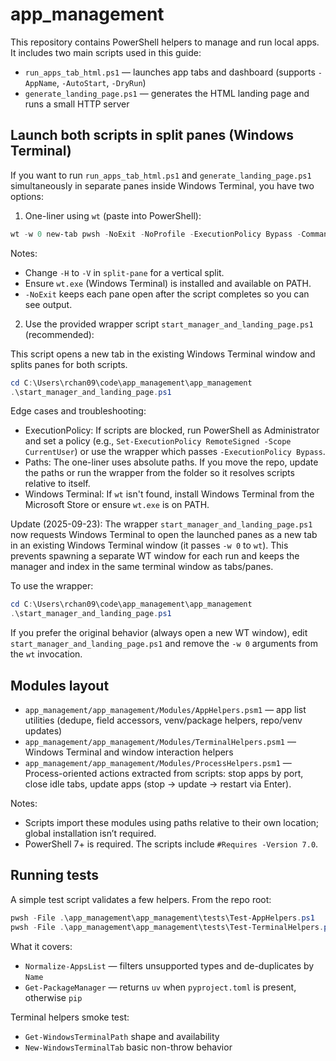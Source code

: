 # app_management

This repository contains PowerShell helpers to manage and run local apps. It includes two main scripts used in this guide:

- `run_apps_tab_html.ps1` — launches app tabs and dashboard (supports `-AppName`, `-AutoStart`, `-DryRun`)
- `generate_landing_page.ps1` — generates the HTML landing page and runs a small HTTP server

## Launch both scripts in split panes (Windows Terminal)

If you want to run `run_apps_tab_html.ps1` and `generate_landing_page.ps1` simultaneously in separate panes inside Windows Terminal, you have two options:

1) One-liner using `wt` (paste into PowerShell):

```powershell
wt -w 0 new-tab pwsh -NoExit -NoProfile -ExecutionPolicy Bypass -Command & 'C:\Users\rchan09\code\app_management\app_management\run_apps_tab_html.ps1' ; split-pane -H pwsh -NoExit -NoProfile -ExecutionPolicy Bypass -Command & 'C:\Users\rchan09\code\app_management\app_management\generate_landing_page.ps1'
```

Notes:
- Change `-H` to `-V` in `split-pane` for a vertical split.
- Ensure `wt.exe` (Windows Terminal) is installed and available on PATH.
- `-NoExit` keeps each pane open after the script completes so you can see output.

2) Use the provided wrapper script `start_manager_and_landing_page.ps1` (recommended):

This script opens a new tab in the existing Windows Terminal window and splits panes for both scripts.

```powershell
cd C:\Users\rchan09\code\app_management\app_management
.\start_manager_and_landing_page.ps1
```

Edge cases and troubleshooting:
- ExecutionPolicy: If scripts are blocked, run PowerShell as Administrator and set a policy (e.g., `Set-ExecutionPolicy RemoteSigned -Scope CurrentUser`) or use the wrapper which passes `-ExecutionPolicy Bypass`.
- Paths: The one-liner uses absolute paths. If you move the repo, update the paths or run the wrapper from the folder so it resolves scripts relative to itself.
- Windows Terminal: If `wt` isn't found, install Windows Terminal from the Microsoft Store or ensure `wt.exe` is on PATH.
 
Update (2025-09-23): The wrapper `start_manager_and_landing_page.ps1` now requests Windows Terminal to open the launched panes as a new tab in an existing Windows Terminal window (it passes `-w 0` to `wt`). This prevents spawning a separate WT window for each run and keeps the manager and index in the same terminal window as tabs/panes.

To use the wrapper:

```powershell
cd C:\Users\rchan09\code\app_management\app_management
.\start_manager_and_landing_page.ps1
```

If you prefer the original behavior (always open a new WT window), edit `start_manager_and_landing_page.ps1` and remove the `-w 0` arguments from the `wt` invocation.

## Modules layout

- `app_management/app_management/Modules/AppHelpers.psm1` — app list utilities (dedupe, field accessors, venv/package helpers, repo/venv updates)
- `app_management/app_management/Modules/TerminalHelpers.psm1` — Windows Terminal and window interaction helpers
- `app_management/app_management/Modules/ProcessHelpers.psm1` — Process-oriented actions extracted from scripts: stop apps by port, close idle tabs, update apps (stop → update → restart via Enter).

Notes:
- Scripts import these modules using paths relative to their own location; global installation isn’t required.
- PowerShell 7+ is required. The scripts include `#Requires -Version 7.0`.

## Running tests

A simple test script validates a few helpers. From the repo root:

```powershell
pwsh -File .\app_management\app_management\tests\Test-AppHelpers.ps1
pwsh -File .\app_management\app_management\tests\Test-TerminalHelpers.ps1
```

What it covers:
- `Normalize-AppsList` — filters unsupported types and de-duplicates by `Name`
- `Get-PackageManager` — returns `uv` when `pyproject.toml` is present, otherwise `pip`

Terminal helpers smoke test:
- `Get-WindowsTerminalPath` shape and availability
- `New-WindowsTerminalTab` basic non-throw behavior
